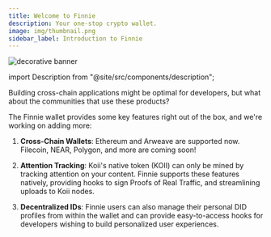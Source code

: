 ```yaml
---
title: Welcome to Finnie
description: Your one-stop crypto wallet.
image: img/thumbnail.png
sidebar_label: Introduction to Finnie
---
```


![decorative banner](/img/concepts/finnie.svg)

import Description from "@site/src/components/description";

<Description
  text="Your one-stop shop for cross-chain user engagement."
/>

Building cross-chain applications might be optimal for developers, but what about the communities that use these products?

The Finnie wallet provides some key features right out of the box, and we're working on adding more:

1. **Cross-Chain Wallets**: Ethereum and Arweave are supported now. Filecoin, NEAR, Polygon, and more are coming soon!

2. **Attention Tracking**: Koii's native token (KOII) can only be mined by tracking attention on your content. Finnie supports these features natively, providing hooks to sign Proofs of Real Traffic, and streamlining uploads to Koii nodes.
3. **Decentralized IDs**: Finnie users can also manage their personal DID profiles from within the wallet and can provide easy-to-access hooks for developers wishing to build personalized user experiences.
